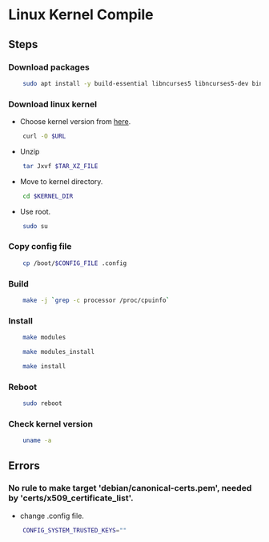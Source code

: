 Linux Kernel Compile
====================

Steps
-----

### Download packages
```sh
    sudo apt install -y build-essential libncurses5 libncurses5-dev bin86 kernel-package libssl-dev bison flex libelf-dev
```

### Download linux kernel
- Choose kernel version from [here](https://www.kernel.org/).
```sh
    curl -O $URL
```
- Unzip
```sh
    tar Jxvf $TAR_XZ_FILE
```
- Move to kernel directory.
```sh
    cd $KERNEL_DIR
```
- Use root.
```sh
    sudo su
```

### Copy config file
```sh
    cp /boot/$CONFIG_FILE .config
```

### Build
```sh
    make -j `grep -c processor /proc/cpuinfo`
```

### Install
```sh
    make modules
```
```sh
    make modules_install
```
```sh
    make install
```

### Reboot
```sh
    sudo reboot
```

### Check kernel version
```sh
    uname -a
```

Errors
------

### No rule to make target 'debian/canonical-certs.pem', needed by 'certs/x509_certificate_list'.
- change .config file.
```sh
    CONFIG_SYSTEM_TRUSTED_KEYS=""
```